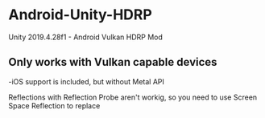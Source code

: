 # Android-Unity-HDRP
Unity 2019.4.28f1 - Android Vulkan HDRP Mod

## Only works with Vulkan capable devices ##
-iOS support is included, but without Metal API

Reflections with Reflection Probe aren't workig, so you need to use Screen Space Reflection to replace
